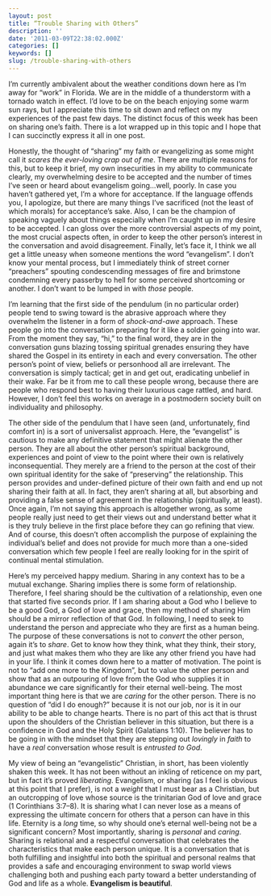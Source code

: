 ```yaml
---
layout: post
title: “Trouble Sharing with Others”
description: ''
date: '2011-03-09T22:38:02.000Z'
categories: []
keywords: []
slug: /trouble-sharing-with-others
---
```


I’m currently ambivalent about the weather conditions down here as I’m away for “work” in Florida. We are in the middle of a thunderstorm with a tornado watch in effect. I’d love to be on the beach enjoying some warm sun rays, but I appreciate this time to sit down and reflect on my experiences of the past few days. The distinct focus of this week has been on sharing one’s faith. There is a lot wrapped up in this topic and I hope that I can succinctly express it all in one post.

Honestly, the thought of “sharing” my faith or evangelizing as some might call it _scares the ever-loving crap out of me_. There are multiple reasons for this, but to keep it brief, my own insecurities in my ability to communicate clearly, my overwhelming desire to be accepted and the number of times I’ve seen or heard about evangelism going…well, poorly. In case you haven’t gathered yet, I’m a whore for acceptance. If the language offends you, I apologize, but there are many things I’ve sacrificed (not the least of which morals) for acceptance’s sake. Also, I can be the champion of speaking vaguely about things especially when I’m caught up in my desire to be accepted. I can gloss over the more controversial aspects of my point, the most crucial aspects often, in order to keep the other person’s interest in the conversation and avoid disagreement. Finally, let’s face it, I think we all get a little uneasy when someone mentions the word “evangelism”. I don’t know your mental process, but I immediately think of street corner “preachers” spouting condescending messages of fire and brimstone condemning every passerby to hell for some perceived shortcoming or another. I don’t want to be lumped in with _those_ people.

I’m learning that the first side of the pendulum (in no particular order) people tend to swing toward is the abrasive approach where they overwhelm the listener in a form of _shock-and-awe_ approach. These people go into the conversation preparing for it like a soldier going into war. From the moment they say, “hi,” to the final word, they are in the conversation guns blazing tossing spiritual grenades ensuring they have shared the Gospel in its entirety in each and every conversation. The other person’s point of view, beliefs or personhood all are irrelevant. The conversation is simply tactical; get in and get out, eradicating unbelief in their wake. Far be it from me to call these people wrong, because there are people who respond best to having their luxurious cage rattled, and hard. However, I don’t feel this works on average in a postmodern society built on individuality and philosophy.

The other side of the pendulum that I have seen (and, unfortunately, find comfort in) is a sort of universalist approach. Here, the “evangelist” is cautious to make any definitive statement that might alienate the other person. They are all about the other person’s spiritual background, experiences and point of view to the point where their own is relatively inconsequential. They merely are a friend to the person at the cost of their own spiritual identity for the sake of “preserving” the relationship. This person provides and under-defined picture of their own faith and end up not sharing their faith at all. In fact, they aren’t sharing at all, but absorbing and providing a false sense of agreement in the relationship (spiritually, at least). Once again, I’m not saying this approach is altogether wrong, as some people really just need to get their views out and understand better what it is they truly believe in the first place before they can go refining that view. And of course, this doesn’t often accomplish the purpose of explaining the individual’s belief and does not provide for much more than a one-sided conversation which few people I feel are really looking for in the spirit of continual mental stimulation.

Here’s my perceived happy medium. Sharing in any context has to be a mutual exchange. Sharing implies there is some form of relationship. Therefore, I feel sharing should be the cultivation of a relationship, even one that started five seconds prior. If I am sharing about a God who I believe to be a good God, a God of love and grace, then my method of sharing Him should be a mirror reflection of that God. In following, I need to seek to understand the person and appreciate who they are first as a human being. The purpose of these conversations is not to _convert_ the other person, again it’s to _share_. Get to know how they think, what they think, their story, and just what makes them who they are like any other friend you have had in your life. I think it comes down here to a matter of motivation. The point is not to “add one more to the Kingdom”, but to value the other person and show that as an outpouring of love from the God who supplies it in abundance we care significantly for their eternal well-being. The most important thing here is that we are _caring_ for the other person. There is no question of “did I do enough?” because it is not our job, nor is it in our ability to be able to change hearts. There is no part of this act that is thrust upon the shoulders of the Christian believer in this situation, but there is a confidence in God and the Holy Spirit (Galatians 1:10). The believer has to be going in with the mindset that they are stepping out _lovingly_ in _faith_ to have a _real_ conversation whose result is _entrusted to God_.

My view of being an “evangelistic” Christian, in short, has been violently shaken this week. It has not been without an inkling of reticence on my part, but in fact it’s proved _liberating_. Evangelism, or sharing (as I feel is obvious at this point that I prefer), is not a _weight_ that I must bear as a Christian, but an outcropping of love whose source is the trinitarian God of love and grace (1 Corinthians 3:7–8). It is sharing what I can never lose as a means of expressing the ultimate concern for others that a person can have in this life. Eternity is a _long_ time, so why should one’s eternal well-being not be a significant concern? Most importantly, sharing is _personal_ and _caring_. Sharing is relational and a respectful conversation that celebrates the characteristics that make each person unique. It is a conversation that is both fulfilling and insightful into both the spiritual and personal realms that provides a safe and encouraging environment to swap world views challenging both and pushing each party toward a better understanding of God and life as a whole. **Evangelism is beautiful**.